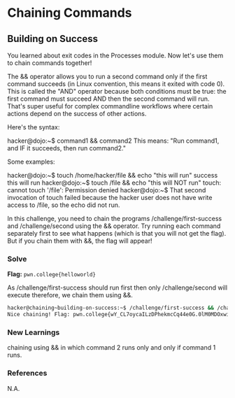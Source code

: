 # Chaining Commands

## Building on Success

You learned about exit codes in the Processes module. Now let's use them to chain commands together!

The && operator allows you to run a second command only if the first command succeeds (in Linux convention, this means it exited with code 0). This is called the "AND" operator because both conditions must be true: the first command must succeed AND then the second command will run. That's super useful for complex commandline workflows where certain actions depend on the success of other actions.

Here's the syntax:

hacker@dojo:~$ command1 && command2
This means: "Run command1, and IF it succeeds, then run command2."

Some examples:

hacker@dojo:~$ touch /home/hacker/file && echo "this will run"
success
this will run
hacker@dojo:~$ touch /file && echo "this will NOT run"
touch: cannot touch '/file': Permission denied
hacker@dojo:~$
That second invocation of touch failed because the hacker user does not have write access to /file, so the echo did not run.

In this challenge, you need to chain the programs /challenge/first-success and /challenge/second using the && operator. Try running each command separately first to see what happens (which is that you will not get the flag). But if you chain them with &&, the flag will appear!

### Solve
**Flag:** `pwn.college{helloworld}`

As /challenge/first-success should run first then only /challenge/second will execute therefore, we chain them using &&.

```bash
hacker@chaining~building-on-success:~$ /challenge/first-success && /challenge/second
Nice chaining! Flag: pwn.college{wY_CL7oycaILzDPhekmcCq44e0G.0lM0MDOxwiNxIzNzEzW}
```

### New Learnings
chaining using && in which command 2 runs only and only if command 1 runs.

### References 
N.A.
